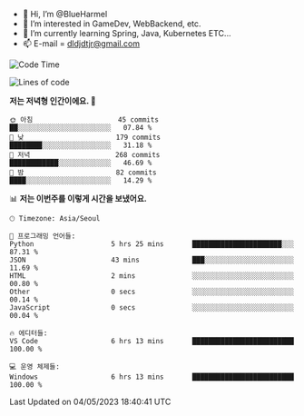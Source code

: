 - 👋 Hi, I’m @BlueHarmel
- 👀 I’m interested in GameDev, WebBackend, etc.
- 🌱 I’m currently learning Spring, Java, Kubernetes ETC...
- 📫 E-mail = dldjdtjr@gmail.com
  <!--START_SECTION:waka-->
![Code Time](http://img.shields.io/badge/Code%20Time-213%20hrs%205%20mins-blue)

![Lines of code](https://img.shields.io/badge/%EC%A0%80%EB%8A%94%20%EC%97%AC%ED%83%9C%EA%B9%8C%EC%A7%80%20-38.2%20million%20%EC%A4%84%EC%9D%98%20%EC%BD%94%EB%93%9C%EB%A5%BC%20%EC%9E%91%EC%84%B1%ED%96%88%EC%96%B4%EC%9A%94.-blue)

**저는 저녁형 인간이에요. 🦉** 

```text
🌞 아침                     45 commits          ██░░░░░░░░░░░░░░░░░░░░░░░   07.84 % 
🌆 낮　                     179 commits         ████████░░░░░░░░░░░░░░░░░   31.18 % 
🌃 저녁                     268 commits         ████████████░░░░░░░░░░░░░   46.69 % 
🌙 밤　                     82 commits          ████░░░░░░░░░░░░░░░░░░░░░   14.29 % 
```


📊 **저는 이번주를 이렇게 시간을 보냈어요.** 

```text
🕑︎ Timezone: Asia/Seoul

💬 프로그래밍 언어들: 
Python                   5 hrs 25 mins       ██████████████████████░░░   87.31 % 
JSON                     43 mins             ███░░░░░░░░░░░░░░░░░░░░░░   11.69 % 
HTML                     2 mins              ░░░░░░░░░░░░░░░░░░░░░░░░░   00.80 % 
Other                    0 secs              ░░░░░░░░░░░░░░░░░░░░░░░░░   00.14 % 
JavaScript               0 secs              ░░░░░░░░░░░░░░░░░░░░░░░░░   00.04 % 

🔥 에디터들: 
VS Code                  6 hrs 13 mins       █████████████████████████   100.00 % 

💻 운영 체제들: 
Windows                  6 hrs 13 mins       █████████████████████████   100.00 % 
```


 Last Updated on 04/05/2023 18:40:41 UTC
<!--END_SECTION:waka-->
<!---
BlueHarmel/BlueHarmel is a ✨ special ✨ repository because its `README.md` (this file) appears on your GitHub profile.
You can click the Preview link to take a look at your changes.
--->

